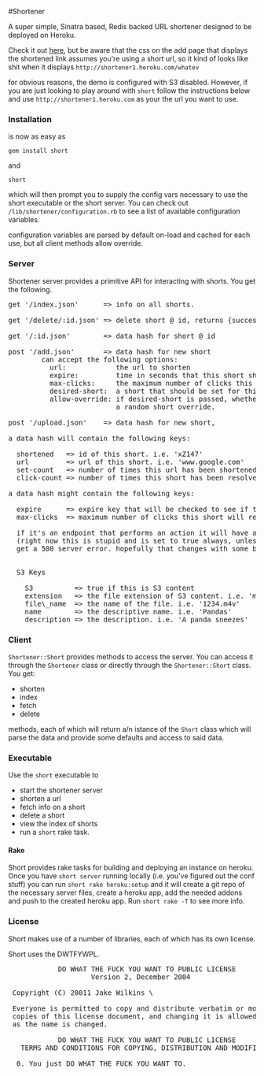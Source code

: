 #Shortener

A super simple, Sinatra based, Redis backed URL shortener designed to be deployed on Heroku.


Check it out [here](http://shortener1.heroku.com), but be aware that the css on the add page that displays the shortened link assumes you're using a short url, so it kind of looks like shit when it displays `http://shortener1.heroku.com/whatev`

for obvious reasons, the demo is configured with S3 disabled. However, if you are just looking
to play around with `short` follow the instructions below and use `http://shortener1.heroku.com`
as your the url you want to use.

### Installation

is now as easy as 

`gem install short`

and 

`short`

which will then prompt you to supply the config vars necessary to use the short
executable or the short server. You can check out `/lib/shortener/configuration.rb`
to see a list of available configuration variables.

configuration variables are parsed by default on-load and cached for each use,
but all client methods allow override.

### Server

Shortener server provides a primitive API for interacting with shorts. You get the following.

<pre>
get '/index.json'      => info on all shorts.

get '/delete/:id.json' => delete short @ id, returns {success: true, shortened: id}

get '/:id.json'        => data hash for short @ id

post '/add.json'       => data hash for new short
        can accept the following options:
          url:            the url to shorten
          expire:         time in seconds that this short should live
          max-clicks:     the maximum number of clicks this short should accept.
          desired-short:  a short that should be set for this url.
          allow-override: if desired-short is passed, whether or not to allow
                          a random short override.

post '/upload.json'    => data hash for new short,

a data hash will contain the following keys:

  shortened   => id of this short. i.e. 'xZ147'
  url         => url of this short. i.e. 'www.google.com'
  set-count   => number of times this url has been shortened.
  click-count => number of times this short has been resolved.

a data hash might contain the following keys:

  expire      => expire key that will be checked to see if this key will expire
  max-clicks  => maximum number of clicks this short will resolve for

  if it's an endpoint that performs an action it will have a success key set to true or false.
  (right now this is stupid and is set to true always, unless it errors, in which case you
  get a 500 server error. hopefully that changes with some better error messages.)


  S3 Keys

    S3          => true if this is S3 content
    extension   => the file extension of S3 content. i.e. 'm4v'
    file\_name  => the name of the file. i.e. '1234.m4v'
    name        => the descriptive name. i.e. 'Pandas'
    description => the description. i.e. 'A panda sneezes'
</pre>

### Client

`Shortener::Short` provides methods to access the server. You can access it through
the `Shortener` class or directly through the `Shortener::Short` class. You get:

* shorten
* index
* fetch
* delete

methods, each of which will return a/n istance of the `Short` class which will 
parse the data and provide some defaults and access to said data.

### Executable

Use the `short` executable to

* start the shortener server
* shorten a url
* fetch info on a short
* delete a short
* view the index of shorts
* run a `short` rake task.

#### Rake

Short provides rake tasks for building and deploying an instance on heroku.
Once you have `short server` running locally (i.e. you've figured out the conf stuff)
you can run `short rake heroku:setup` and it will create a git repo of the necessary
server files, create a heroku app, add the needed addons and push to the created heroku app.
Run `short rake -T` to see more info.


### License

Short makes use of a number of libraries, each of which has its own license.

Short uses the DWTFYWPL.

<pre>
            DO WHAT THE FUCK YOU WANT TO PUBLIC LICENSE
                    Version 2, December 2004

 Copyright (C) 20011 Jake Wilkins \<jake AT jakewilkins DOT com\>

 Everyone is permitted to copy and distribute verbatim or modified
 copies of this license document, and changing it is allowed as long
 as the name is changed.

            DO WHAT THE FUCK YOU WANT TO PUBLIC LICENSE
   TERMS AND CONDITIONS FOR COPYING, DISTRIBUTION AND MODIFICATION

  0. You just DO WHAT THE FUCK YOU WANT TO.
</pre>
